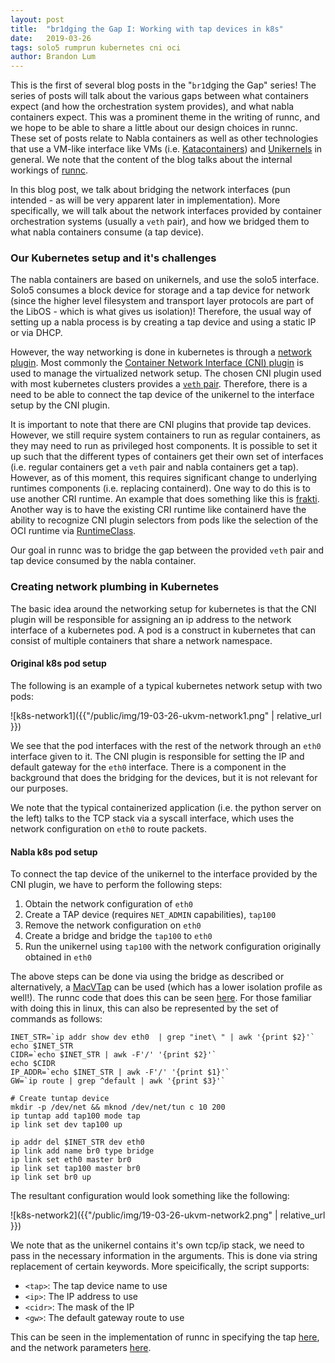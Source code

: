 ```yaml
---
layout: post
title:  "br1dging the Gap I: Working with tap devices in k8s"
date:   2019-03-26
tags: solo5 rumprun kubernetes cni oci
author: Brandon Lum
---
```



This is the first of several blog posts in the "`br1`dging the Gap" series! The series of posts will talk about the various gaps between what containers expect (and how the orchestration system provides), and what nabla containers expect. This was a prominent theme in the writing of runnc, and we hope to be able to share a little about our design choices in runnc. 
These set of posts relate to Nabla containers as well as other technologies that use a VM-like interface like VMs (i.e. [Katacontainers](https://katacontainers.io/)) and [Unikernels](https://en.wikipedia.org/wiki/Unikernel) in general. 
We note that the content of the blog talks about the internal workings of [runnc](https://github.com/nabla-containers/runnc).

In this blog post, we talk about bridging the network interfaces (pun intended - as will be very apparent later in implementation). More specifically, we will talk about the network interfaces provided by container orchestration systems (usually a `veth` pair), and how we bridged them to what nabla containers consume (a tap device).


### Our Kubernetes setup and it's challenges

The nabla containers are based on unikernels, and use the solo5 interface. Solo5 consumes a block device for storage and a tap device for network (since the higher level filesystem and transport layer protocols are part of the LibOS - which is what gives us isolation)! Therefore, the usual way of setting up a nabla process is by creating a tap device and using a static IP or via DHCP.

However, the way networking is done in kubernetes is through a [network plugin](https://kubernetes.io/docs/concepts/cluster-administration/network-plugins/). Most commonly the [Container Network Interface (CNI) plugin](https://kubernetes.io/docs/concepts/cluster-administration/networking/)
is used to manage the virtualized network setup. The chosen CNI plugin used with most kubernetes clusters provides a [`veth` pair](http://man7.org/linux/man-pages/man4/veth.4.html). Therefore, there is a need to be able to connect the tap device of the unikernel to the interface setup by the CNI plugin. 

It is important to note that there are CNI plugins that provide tap devices. However, we still require system containers to run as regular containers, as they may need to run as privileged host components. It is possible to set it up such that the different types of containers get their own set of interfaces (i.e. regular containers get a `veth` pair and nabla containers get a tap). 
However, as of this moment, this requires significant change to underlying runtimes components (i.e. replacing containerd). 
One way to do this is to use another CRI runtime. An example that does something like this is [frakti](https://github.com/kubernetes/frakti).
Another way is to have the existing CRI runtime like containerd have the ability to recognize CNI plugin selectors from pods like the selection of the OCI runtime via [RuntimeClass](https://kubernetes.io/docs/concepts/containers/runtime-class/).

Our goal in runnc was to bridge the gap between the provided `veth` pair and tap device consumed by the nabla container.

### Creating network plumbing in Kubernetes

The basic idea around the networking setup for kubernetes is that the CNI plugin will be responsible for assigning an ip address to the network interface of a kubernetes pod. A pod is a construct in kubernetes that can consist of multiple containers that share a network namespace. 

#### Original k8s pod setup

The following is an example of a typical kubernetes network setup with two pods:

![k8s-network1]({{"/public/img/19-03-26-ukvm-network1.png" | relative_url }})

We see that the pod interfaces with the rest of the network through an `eth0` interface given to it.  The CNI plugin is responsible for setting the IP and default gateway for the `eth0` interface. There is a component in the background that does the bridging for the devices, but it is not relevant for our purposes.

We note that the typical containerized application (i.e. the python server on the left) talks to the TCP stack via a syscall interface, which uses the network configuration on `eth0` to route packets.

#### Nabla k8s pod setup

To connect the tap device of the unikernel to the interface provided by the CNI plugin, we have to perform the following steps:

1. Obtain the network configuration of `eth0`
2. Create a TAP device (requires `NET_ADMIN` capabilities), `tap100`
3. Remove the network configuration on `eth0`
4. Create a bridge and bridge the `tap100` to `eth0`
5. Run the unikernel using `tap100` with the network configuration originally obtained in `eth0`

The above steps can be done via using the bridge as described or alternatively, a [MacVTap](https://virt.kernelnewbies.org/MacVTap) can be used (which has a lower isolation profile as well!). The runnc code that does this can be seen [here](https://github.com/nabla-containers/runnc/blob/46ededdd75a03cecf05936a1a45d5d0096a2b117/nabla-lib/network/network_linux.go#L282). For those familiar with doing this in linux, this can also be represented by the set of commands as follows:

```
INET_STR=`ip addr show dev eth0  | grep "inet\ " | awk '{print $2}'`
echo $INET_STR
CIDR=`echo $INET_STR | awk -F'/' '{print $2}'`
echo $CIDR
IP_ADDR=`echo $INET_STR | awk -F'/' '{print $1}'`
GW=`ip route | grep ^default | awk '{print $3}'`

# Create tuntap device
mkdir -p /dev/net && mknod /dev/net/tun c 10 200
ip tuntap add tap100 mode tap
ip link set dev tap100 up

ip addr del $INET_STR dev eth0
ip link add name br0 type bridge
ip link set eth0 master br0
ip link set tap100 master br0
ip link set br0 up
```

The resultant configuration would look something like the following:

![k8s-network2]({{"/public/img/19-03-26-ukvm-network2.png" | relative_url }})

We note that as the unikernel contains it's own tcp/ip stack, we need to pass in the necessary information in the arguments. This is done via string replacement of certain keywords. More speicifically, the script supports:

- `<tap>`: The tap device name to use
- `<ip>`: The IP address to use
- `<cidr>`: The mask of the IP
- `<gw>`: The default gateway route to use

This can be seen in the implementation of runnc in specifying the tap [here](https://github.com/nabla-containers/runnc/blob/46ededdd75a03cecf05936a1a45d5d0096a2b117/runnc-cont/runnc_cont.go#L198), and the network parameters [here](https://github.com/nabla-containers/runnc/blob/46ededdd75a03cecf05936a1a45d5d0096a2b117/runnc-cont/runnc_cont.go#L178-L179).
